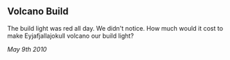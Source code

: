 ## Volcano Build

The build light was red all day.
We didn't notice.
How much would it cost to make Eyjafjallajokull volcano
our build light?

*May 9th 2010*